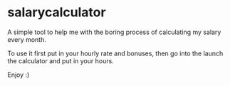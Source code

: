 # salarycalculator
A simple tool to help me with the boring process of calculating my salary every month.

To use it first put in your hourly rate and bonuses, then go into the launch the calculator and put in your hours.

Enjoy :)
